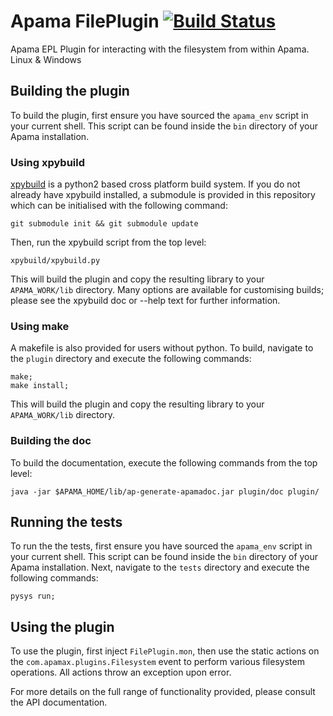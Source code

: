 # Apama FilePlugin [![Build Status](https://travis-ci.org/CallumAttryde/apama_file_plugin.svg?branch=master)](https://travis-ci.org/CallumAttryde/apama_file_plugin)

Apama EPL Plugin for interacting with the filesystem from within Apama. Linux & Windows

## Building the plugin

To build the plugin, first ensure you have sourced the `apama_env` script in your current shell. This script can be found inside the `bin` directory of your Apama installation. 

### Using xpybuild

[xpybuild](https://github.com/xpybuild/xpybuild) is a python2 based cross platform build system. If you do not already have xpybuild installed, a submodule is provided in this repository which can be initialised with the following command:

    git submodule init && git submodule update
    
Then, run the xpybuild script from the top level:

    xpybuild/xpybuild.py
    
This will build the plugin and copy the resulting library to your `APAMA_WORK/lib` directory. Many options are available for customising builds; please see the xpybuild doc or --help text for further information.

### Using make

A makefile is also provided for users without python. To build, navigate to the `plugin` directory and execute the following commands:

    make;
    make install;
    
This will build the plugin and copy the resulting library to your `APAMA_WORK/lib` directory.

### Building the doc

To build the documentation, execute the following commands from the top level:

    java -jar $APAMA_HOME/lib/ap-generate-apamadoc.jar plugin/doc plugin/

## Running the tests

To run the the tests, first ensure you have sourced the `apama_env` script in your current shell. This script can be found inside the `bin` directory of your Apama installation. Next, navigate to the `tests` directory and execute the following commands:

    pysys run;
    
## Using the plugin

To use the plugin, first inject `FilePlugin.mon`, then use the static actions on the `com.apamax.plugins.Filesystem` event to perform various filesystem operations. All actions throw an exception upon error.

For more details on the full range of functionality provided, please consult the API documentation.
